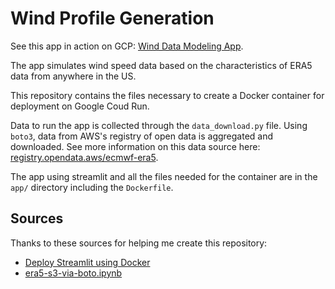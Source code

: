 # Wind Profile Generation

See this app in action on GCP: [Wind Data Modeling App](https://wind-profile-generation-sx5r563bta-uc.a.run.app/).

The app simulates wind speed data based on the characteristics of ERA5 
data from anywhere in the US. 

This repository contains the files necessary to create a Docker container 
for deployment on Google Coud Run.

Data to run the app is collected through the `data_download.py` file. 
Using `boto3`, data from AWS's registry of open data is aggregated and downloaded. 
See more information on this data source here: [registry.opendata.aws/ecmwf-era5](https://registry.opendata.aws/ecmwf-era5/). 

The app using streamlit and all the files needed for the container are 
in the `app/` directory including the `Dockerfile`.

## Sources

Thanks to these sources for helping me create this repository:
 * [Deploy Streamlit using Docker](https://docs.streamlit.io/knowledge-base/tutorials/deploy/docker)
 * [era5-s3-via-boto.ipynb](https://github.com/planet-os/notebooks/blob/master/aws/era5-s3-via-boto.ipynb)
